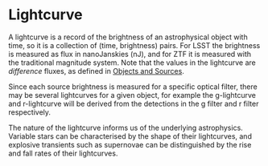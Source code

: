 # Lightcurve

A lightcurve is a record of the brightness of an astrophysical object with time, so it is a collection of 
(time, brightness) pairs. For LSST the brightness is measured as flux in nanoJanskies (nJ), and for ZTF it
is measured with the traditional magnitude system. Note that the values in the lightcurve are *difference*
fluxes, as defined in [Objects and Sources](objects_sources.html).

Since each source brightness is measured for a specific optical filter, there may be 
several lightcurves for a given object, for example the g-lightcurve and r-lightcurve will
be derived from the detections in the g filter and r filter respectively.

The nature of the lightcurve informs us of the underlying astrophysics. Variable stars can be characterised
by the shape of their lightcurves, and explosive transients such as supernovae can be distinguished by the 
rise and fall rates of their lightcurves.
